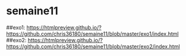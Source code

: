 # semaine11
##exo1:
https://htmlpreview.github.io/?https://github.com/chris36180/semaine11/blob/master/exo1/index.html
##exo2:
https://htmlpreview.github.io/?https://github.com/chris36180/semaine11/blob/master/exo2/index.html
